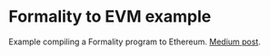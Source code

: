 Formality to EVM example
========================

Example compiling a Formality program to Ethereum. [Medium
post](https://medium.com/@maiavictor/compiling-formality-to-the-evm-99aec75677dd).
